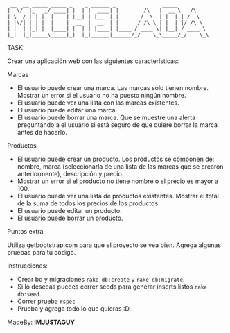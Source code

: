  ```
  __  __ _____ _____ _    _ ______ _               _____          
 |  \/  |_   _/ ____| |  | |  ____| |        /\   |  __ \   /\    
 | \  / | | || |    | |__| | |__  | |       /  \  | |  | | /  \   
 | |\/| | | || |    |  __  |  __| | |      / /\ \ | |  | |/ /\ \  
 | |  | |_| || |____| |  | | |____| |____ / ____ \| |__| / ____ \ 
 |_|  |_|_____\_____|_|  |_|______|______/_/    \_\_____/_/    \_\
```                                                       
TASK:

Crear una aplicación web con las siguientes características:

Marcas

- El usuario puede crear una marca. Las marcas solo tienen nombre. Mostrar un error si el usuario no ha puesto ningún nombre.
- El usuario puede ver una lista con las marcas existentes.
- El usuario puede editar una marca.
- El usuario puede borrar una marca. Que se muestre una alerta preguntando a el usuario si está seguro de que quiere borrar la marca antes de hacerlo.

Productos

- El usuario puede crear un producto. Los productos se componen de: nombre, marca (seleccionarla de una lista de las marcas que se crearon anteriormente), descripción y precio.
- Mostrar un error si el producto no tiene nombre o el precio es mayor a 100.
- El usuario puede ver una lista de productos existentes. Mostrar el total de la suma de todos los precios de los productos.
- El usuario puede editar un producto.
- El usuario puede borrar un producto.

Puntos extra

Utiliza getbootstrap.com para que el proyecto se vea bien.
Agrega algunas pruebas para tu código.

Instrucciones:
 - Crear bd y migraciones `rake db:create` y `rake db:migrate`.
 - Si lo deseeas puedes correr seeds para generar inserts listos `rake db:seed`.
 - Correr prueba `rspec`
 - Prueba y agrega todo lo que quieras :D.
 
MadeBy: **IMJUSTAGUY**
